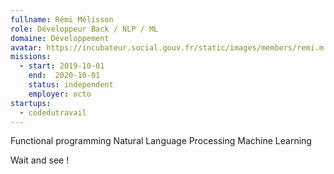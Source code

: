 ```yaml
---
fullname: Rémi Mélisson
role: Développeur Back / NLP / ML
domaine: Développement
avatar: https://incubateur.social.gouv.fr/static/images/members/remi.m.jpg
missions:
  - start: 2019-10-01
    end:  2020-10-01
    status: independent
    employer: octo
startups:
  - codedutravail
---
```

Functional programming
Natural Language Processing
Machine Learning

Wait and see !
